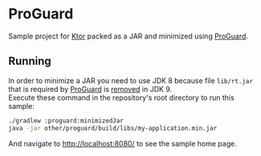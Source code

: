 # ProGuard

Sample project for [Ktor](https://ktor.io) packed as a JAR and minimized using [ProGuard](https://www.guardsquare.com/en/proguard). 

## Running

In order to minimize a JAR you need to use JDK 8 because file `lib/rt.jar` 
that is required by [ProGuard](https://www.guardsquare.com/en/proguard) is [removed](https://docs.oracle.com/javase/9/migrate/toc.htm#JSMIG-GUID-A78CC891-701D-4549-AA4E-B8DD90228B4B) in JDK 9.   
Execute these command in the repository's root directory to run this sample:

```bash
./gradlew :proguard:minimizedJar
java -jar other/proguard/build/libs/my-application.min.jar
```

And navigate to [http://localhost:8080/](http://localhost:8080/) to see the sample home page.  
